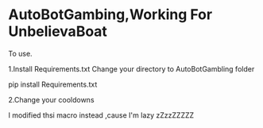 # AutoBotGambing,Working For UnbelievaBoat
To use.

1.Install Requirements.txt 
Change your directory to AutoBotGambling folder

  pip install Requirements.txt
  
2.Change your cooldowns

I modified thsi macro instead ,cause I'm lazy zZzzZZZZZ
